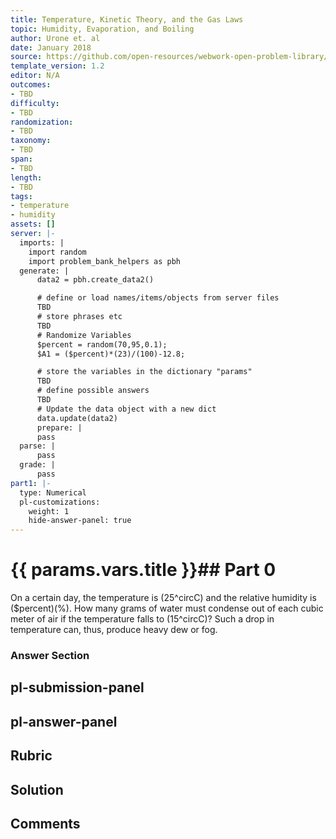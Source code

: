 ```yaml
---
title: Temperature, Kinetic Theory, and the Gas Laws
topic: Humidity, Evaporation, and Boiling
author: Urone et. al
date: January 2018
source: https://github.com/open-resources/webwork-open-problem-library/tree/master/Contrib/BrockPhysics/College_Physics_Urone/13.Temperature_Kinetic_Theory_and_the_Gas_Laws/Humidity_Evaporation_and_Boiling/NU_U17-13-06-016.pg
template_version: 1.2
editor: N/A
outcomes:
- TBD
difficulty:
- TBD
randomization:
- TBD
taxonomy:
- TBD
span:
- TBD
length:
- TBD
tags:
- temperature
- humidity
assets: []
server: |-
  imports: |
    import random
    import problem_bank_helpers as pbh
  generate: |
      data2 = pbh.create_data2()

      # define or load names/items/objects from server files
      TBD
      # store phrases etc
      TBD
      # Randomize Variables
      $percent = random(70,95,0.1);
      $A1 = ($percent)*(23)/(100)-12.8;

      # store the variables in the dictionary "params"
      TBD
      # define possible answers
      TBD
      # Update the data object with a new dict
      data.update(data2)
      prepare: |
      pass
  parse: |
      pass
  grade: |
      pass
part1: |-
  type: Numerical
  pl-customizations:
    weight: 1
    hide-answer-panel: true
---
```


# {{ params.vars.title }}## Part 0 
On a certain day, the temperature is (25^circC) and the relative humidity is ($percent)(%). How many grams of water must condense out of each cubic meter of air if the temperature falls to (15^circC)? Such a drop in temperature can, thus, produce heavy dew or fog. 


### Answer Section 


## pl-submission-panel 


## pl-answer-panel 


## Rubric 


## Solution 


## Comments 


